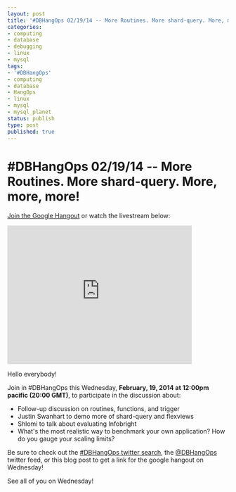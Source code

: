 ```yaml
---
layout: post
title: '#DBHangOps 02/19/14 -- More Routines. More shard-query. More, more, more!'
categories:
- computing
- database
- debugging
- linux
- mysql
tags:
- '#DBHangOps'
- computing
- database
- HangOps
- linux
- mysql
- mysql_planet
status: publish
type: post
published: true
---
```

\#DBHangOps 02/19/14 -- More Routines. More shard-query. More, more, more!
=========================================================

[Join the Google Hangout](http://bit.ly/1d0NLY0) or watch the livestream below:

<iframe width="420" height="315" src="http://www.youtube.com/embed/ZJKtdKlOJd8" frameborder="0" allowfullscreen></iframe>

Hello everybody!

Join in \#DBHangOps this Wednesday, **February, 19, 2014 at 12:00pm pacific (20:00 GMT)**, to participate in the discussion about:

* Follow-up discussion on routines, functions, and trigger
* Justin Swanhart to demo more of shard-query and flexviews
* Shlomi to talk about evaluating Infobright
* What's the most realistic way to benchmark your own application? How do you gauge your scaling limits?

Be sure to check out the [\#DBHangOps twitter search](https://twitter.com/search/realtime?q=%23DBHangOps), the [@DBHangOps](https://twitter.com/dbhangops) twitter feed, or this blog post to get a link for the google hangout on Wednesday!

See all of you on Wednesday!
